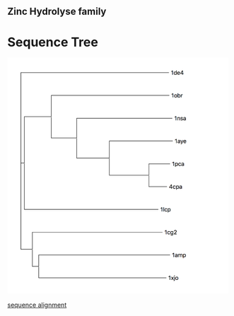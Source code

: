 ## Zinc Hydrolyse family

# Sequence Tree
<img src="seq_tree.png" width="500">

[sequence alignment](sequence_alignment)
